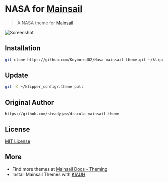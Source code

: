 # NASA for [Mainsail](https://docs.mainsail.xyz/)

> A NASA theme for [Mainsail](https://github.com/mainsail-crew/mainsail)

![Screenshot](./screenshot.png)

## Installation 
```bash
git clone https://github.com/Keybored02/Nasa-mainsail-theme.git ~/klipper_config/.theme
```
## Update
```bash
git -C ~/klipper_config/.theme pull
```
## Original Author 
```
https://github.com/steadyjaw/dracula-mainsail-theme
```
## License
[MIT License](./LICENSE)

## More
* Find more themes at [Mainsail Docs - Theming](https://docs.mainsail.xyz/theming)
* Install Mainsail Themes with [KIAUH](https://github.com/th33xitus/kiauh) 
